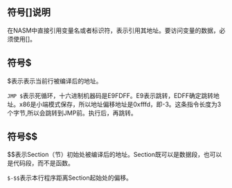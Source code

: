 ## 符号[]说明

在NASM中直接引用变量名或者标识符，表示引用其地址。要访问变量的数据，必须使用[]。

## 符号$

$表示表示当前行被编译后的地址。

`JMP $`表示死循环，十六进制机器码是E9FDFF。E9表示跳转，EDFF确定跳转地址。x86是小端模式保存，所以地址偏移地址是0xfffd，即-3。这条指令长度为3个字节,所以会跳转到JMP前。执行后，再跳转。

## 符号$$

$$表示Section（节）初始处被编译后的地址。Section既可以是数据段，也可以是代码段，而不是函数。

`$-$$`表示本行程序距离Section起始处的偏移。